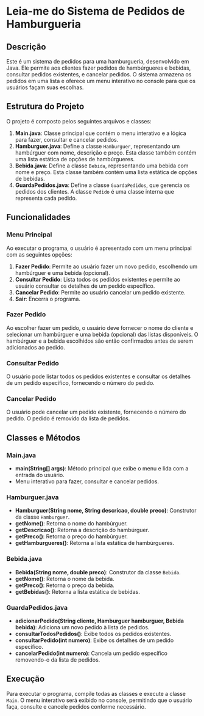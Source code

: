 # Leia-me do Sistema de Pedidos de Hamburgueria

## Descrição

Este é um sistema de pedidos para uma hamburgueria, desenvolvido em Java. Ele permite aos clientes fazer pedidos de hambúrgueres e bebidas, consultar pedidos existentes, e cancelar pedidos. O sistema armazena os pedidos em uma lista e oferece um menu interativo no console para que os usuários façam suas escolhas.

## Estrutura do Projeto

O projeto é composto pelos seguintes arquivos e classes:

1. **Main.java**: Classe principal que contém o menu interativo e a lógica para fazer, consultar e cancelar pedidos.
2. **Hamburguer.java**: Define a classe `Hamburguer`, representando um hambúrguer com nome, descrição e preço. Esta classe também contém uma lista estática de opções de hambúrgueres.
3. **Bebida.java**: Define a classe `Bebida`, representando uma bebida com nome e preço. Esta classe também contém uma lista estática de opções de bebidas.
4. **GuardaPedidos.java**: Define a classe `GuardaPedidos`, que gerencia os pedidos dos clientes. A classe `Pedido` é uma classe interna que representa cada pedido.

## Funcionalidades

### Menu Principal

Ao executar o programa, o usuário é apresentado com um menu principal com as seguintes opções:

1. **Fazer Pedido**: Permite ao usuário fazer um novo pedido, escolhendo um hambúrguer e uma bebida (opcional).
2. **Consultar Pedido**: Lista todos os pedidos existentes e permite ao usuário consultar os detalhes de um pedido específico.
3. **Cancelar Pedido**: Permite ao usuário cancelar um pedido existente.
4. **Sair**: Encerra o programa.

### Fazer Pedido

Ao escolher fazer um pedido, o usuário deve fornecer o nome do cliente e selecionar um hambúrguer e uma bebida (opcional) das listas disponíveis. O hambúrguer e a bebida escolhidos são então confirmados antes de serem adicionados ao pedido.

### Consultar Pedido

O usuário pode listar todos os pedidos existentes e consultar os detalhes de um pedido específico, fornecendo o número do pedido.

### Cancelar Pedido

O usuário pode cancelar um pedido existente, fornecendo o número do pedido. O pedido é removido da lista de pedidos.

## Classes e Métodos

### Main.java

- **main(String[] args)**: Método principal que exibe o menu e lida com a entrada do usuário.
- Menu interativo para fazer, consultar e cancelar pedidos.

### Hamburguer.java

- **Hamburguer(String nome, String descricao, double preco)**: Construtor da classe `Hamburguer`.
- **getNome()**: Retorna o nome do hambúrguer.
- **getDescricao()**: Retorna a descrição do hambúrguer.
- **getPreco()**: Retorna o preço do hambúrguer.
- **getHamburgueres()**: Retorna a lista estática de hambúrgueres.

### Bebida.java

- **Bebida(String nome, double preco)**: Construtor da classe `Bebida`.
- **getNome()**: Retorna o nome da bebida.
- **getPreco()**: Retorna o preço da bebida.
- **getBebidas()**: Retorna a lista estática de bebidas.

### GuardaPedidos.java

- **adicionarPedido(String cliente, Hamburguer hamburguer, Bebida bebida)**: Adiciona um novo pedido à lista de pedidos.
- **consultarTodosPedidos()**: Exibe todos os pedidos existentes.
- **consultarPedido(int numero)**: Exibe os detalhes de um pedido específico.
- **cancelarPedido(int numero)**: Cancela um pedido específico removendo-o da lista de pedidos.

## Execução

Para executar o programa, compile todas as classes e execute a classe `Main`. O menu interativo será exibido no console, permitindo que o usuário faça, consulte e cancele pedidos conforme necessário.
